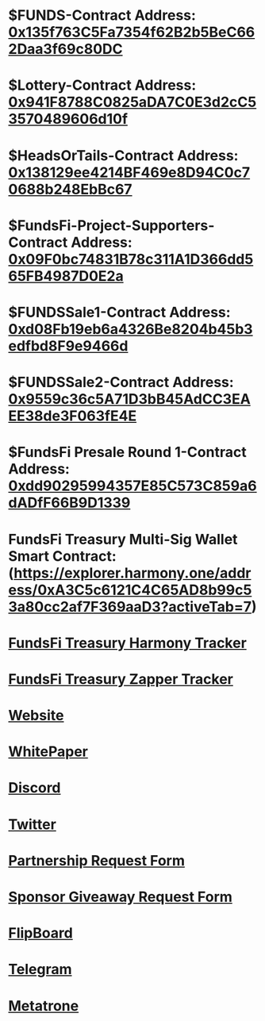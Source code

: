 # $FUNDS-Contract Address: [0x135f763C5Fa7354f62B2b5BeC662Daa3f69c80DC](https://explorer.harmony.one/address/0x135f763c5fa7354f62b2b5bec662daa3f69c80dc?activeTab=7)
# $Lottery-Contract Address: [0x941F8788C0825aDA7C0E3d2cC53570489606d10f](https://explorer.harmony.one/address/0x941F8788C0825aDA7C0E3d2cC53570489606d10f?activeTab=7)
# $HeadsOrTails-Contract Address: [0x138129ee4214BF469e8D94C0c70688b248EbBc67](https://explorer.harmony.one/address/0x138129ee4214BF469e8D94C0c70688b248EbBc67?activeTab=7)
# $FundsFi-Project-Supporters-Contract Address: [0x09F0bc74831B78c311A1D366dd565FB4987D0E2a](https://explorer.harmony.one/address/0x09F0bc74831B78c311A1D366dd565FB4987D0E2a?activeTab=7)
# $FUNDSSale1-Contract Address: [0xd08Fb19eb6a4326Be8204b45b3edfbd8F9e9466d](https://explorer.harmony.one/address/0xd08Fb19eb6a4326Be8204b45b3edfbd8F9e9466d?activeTab=7)
# $FUNDSSale2-Contract Address: [0x9559c36c5A71D3bB45AdCC3EAEE38de3F063fE4E](https://explorer.harmony.one/address/0x9559c36c5A71D3bB45AdCC3EAEE38de3F063fE4E?activeTab=7)
# $FundsFi Presale Round 1-Contract Address: [0xdd90295994357E85C573C859a6dADfF66B9D1339](https://explorer.harmony.one/address/0xdd90295994357E85C573C859a6dADfF66B9D1339?activeTab=7)
# FundsFi Treasury Multi-Sig Wallet Smart Contract:(https://explorer.harmony.one/address/0xA3C5c6121C4C65AD8b99c53a80cc2af7F369aaD3?activeTab=7) 
# [FundsFi Treasury Harmony Tracker](https://multisig.harmony.one/app/#/safes/0xA3C5c6121C4C65AD8b99c53a80cc2af7F369aaD3/balances)
# [FundsFi Treasury Zapper Tracker](https://zapper.fi/account/0xa3c5c6121c4c65ad8b99c53a80cc2af7f369aad3)
# [Website](https:www.fundsfi.fund)
# [WhitePaper](https:/docs.fundsfi.fund)
# [Discord](https://discord.gg/9ZAzQGDQ7V)
# [Twitter](https://twitter.com/FundsFi)
# [Partnership Request Form](https://airtable.com/shrWzg51kDCplJSWf)
# [Sponsor Giveaway Request Form](https://airtable.com/shrcyTFS2NjoyDjDH)
# [FlipBoard](https://flipboard.com/@FundsFi)
# [Telegram](https://t.me/+ICMCiOUkYb8zMzZh)
# [Metatrone](https://metatr.one/#/collection/0x91d0419889ff75e237e95778138f100072004748 )

